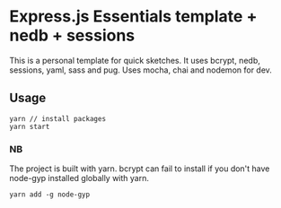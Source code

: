 # Express.js Essentials template + nedb + sessions

<p>
This is a personal template for quick sketches.
It uses bcrypt, nedb, sessions, yaml, sass and pug.
Uses mocha, chai and nodemon for dev.
</p>


## Usage

```
yarn // install packages
yarn start

```


### NB
The project is built with yarn. bcrypt can fail to install if you don't have node-gyp installed globally with yarn.
```
yarn add -g node-gyp
```
